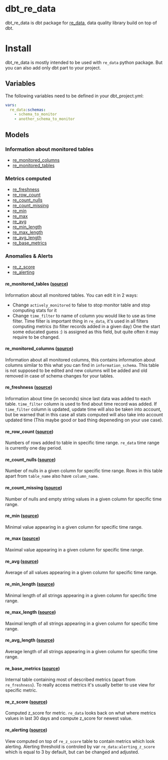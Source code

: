 # dbt_re_data

dbt_re_data is dbt package for [re_data](https://github.com/redata-team/redata), data quality library build on top of dbt.

# Install

dbt_re_data is mostly intended to be used with `re_data` python package. But you can also add only dbt part to your project.

## Variables
The following variables need to be defined in your dbt_project.yml:

```yaml
vars:
  re_data:schemas:
    - schema_to_monitor
    - another_schema_to_monitor
```

## Models
### Information about monitored tables

- [re_monitored_columns](#re_monitored_columns-source)
- [re_monitored_tables](#re_monitored_tables-source)

### Metrics computed

- [re_freshness](#re_freshness-source)
- [re_row_count](#re_row_count-source)
- [re_count_nulls](#re_count_nulls-source)
- [re_count_missing](#re_count_missing-source)
- [re_min](#re_min-source)
- [re_max](#re_max-source)
- [re_avg](#re_avg-source)
- [re_min_length](#re_min_length-source)
- [re_max_length](#re_max_length-source)
- [re_avg_length](#re_avg_length-source)
- [re_base_metrics](#re_base_metrics-source)

### Anomalies & Alerts
- [re_z_score](#re_z_score-source)
- [re_alerting](#re_alerting-source)

 #### re_monitored_tables ([source](models/meta/re_monitored_tables.sql))
 Information about all monitored tables. You can edit it in 2 ways:
  - Change `actively_monitored` to false to stop monitor table and stop computing stats for it
  - Change `time_filter` to name of column you would like to use as time filter.
    Time filter is important thing in `re_data`, it's used in all filters computing metrics (to filter records added in a given day)
    One the start some educated guess :) is assigned as this field, but quite often it may require to be changed.
 
 #### re_monitored_columns ([source](models/meta/re_monitored_columns.sql))
 Information about all monitored columns, this contains information about columns similar to this
 what you can find in `information_schema`. This table is not supposed to be edited and new columns will be added and old removed
 in case of schema changes for your tables.
 
 #### re_freshness ([source](models/metrics_queries/re_base_metrics.sql))
 Information about time (in seconds) since last data was added to each table. `time_filter` column is used to find about
 time record was added. If `time_filter` column is updated, update time will also be taken into account, but be warned that in this case
 all stats computed will also take into account updated time (This maybe good or bad thing depeneding on your use case).
 
 #### re_row_count ([source](models/final_metrics/re_row_count.sql))
 Numbers of rows added to table in specific time range. `re_data` time range is currently one day period.
 
 #### re_count_nulls ([source](models/final_metrics/re_count_nulls.sql))
 Number of nulls in a given column for specific time range. Rows in this table apart from `table_name` also have `column_name`.
 
 #### re_count_missing ([source](models/final_metrics/re_count_missing.sql))
 Number of nulls and empty string values in a given column for specific time range.
 
 #### re_min ([source](models/final_metrics/re_min.sql))
 Minimal value appearing in a given column for specific time range.
 
 #### re_max ([source](models/final_metrics/re_max.sql))
 Maximal value appearing in a given column for specific time range.
 
 #### re_avg ([source](models/final_metrics/re_avg.sql))
 Average of all values appearing in a given column for specific time range.
 
 #### re_min_length ([source](models/final_metrics/re_min_length.sql))
 Minimal length of all strings appearing in a given column for specific time range.
 
 #### re_max_length ([source](models/final_metrics/re_max_length.sql))
 Maximal length of all strings appearing in a given column for specific time range.
 
 #### re_avg_length ([source](models/final_metrics/re_avg_length.sql))
 Average length of all strings appearing in a given column for specific time range.
 
 #### re_base_metrics ([source](models/metrics_queries/re_base_metrics.sql))
 Internal table containing most of described metrics (apart from `re_freshness`). To really access
 metrics it's usually better to use view for specific metric.
 
 #### re_z_score ([source](models/anomalies/re_z_score.sql))
 Computed z_score for metric. `re_data` looks back on what where metrics values in last 30 days and compute z_score for newest value.
 
 #### re_alerting ([source](models/final_metrics/re_alerting.sql))
 View computed on top of `re_z_score` table to contain metrics which look alerting. Alerting threshold is controled by var `re_data:alerting_z_score`
 which is equal to 3 by default, but can be changed and adjusted.
 
